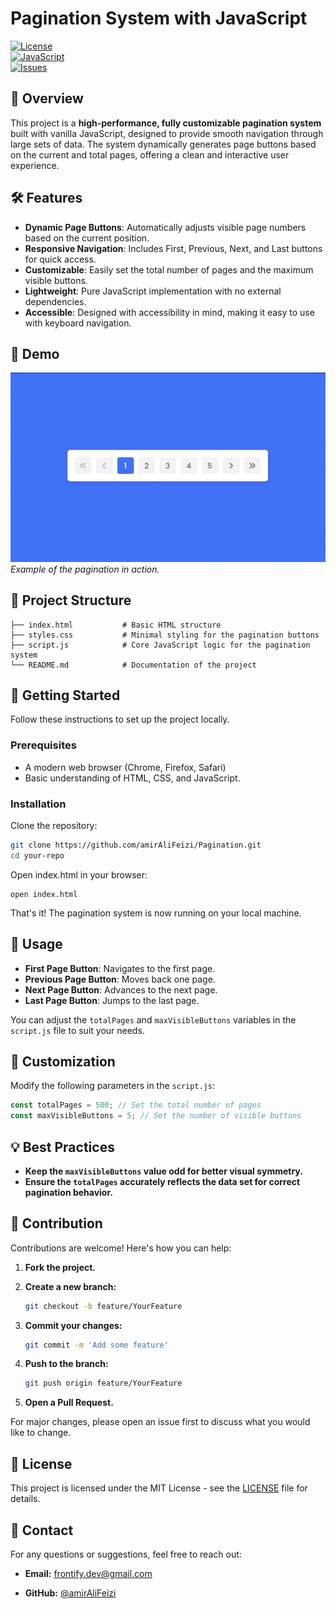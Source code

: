 # Pagination System with JavaScript

[![License](https://img.shields.io/badge/license-MIT-blue.svg)](LICENSE)  
[![JavaScript](https://img.shields.io/badge/javascript-ES6+-yellow.svg)](https://developer.mozilla.org/en-US/docs/Web/JavaScript)  
[![Issues](https://img.shields.io/github/issues/amirAliFeizi/Pagination)](https://github.com/amirAliFeizi/Pagination/issues)

## 🚀 Overview

This project is a **high-performance, fully customizable pagination system** built with vanilla JavaScript, designed to provide smooth navigation through large sets of data. The system dynamically generates page buttons based on the current and total pages, offering a clean and interactive user experience.

## 🛠️ Features

- **Dynamic Page Buttons**: Automatically adjusts visible page numbers based on the current position.
- **Responsive Navigation**: Includes First, Previous, Next, and Last buttons for quick access.
- **Customizable**: Easily set the total number of pages and the maximum visible buttons.
- **Lightweight**: Pure JavaScript implementation with no external dependencies.
- **Accessible**: Designed with accessibility in mind, making it easy to use with keyboard navigation.

## 📸 Demo

![Pagination Demo](./assets/project.gif)  
*Example of the pagination in action.*

## 📂 Project Structure

```plaintext
├── index.html           # Basic HTML structure
├── styles.css           # Minimal styling for the pagination buttons
├── script.js            # Core JavaScript logic for the pagination system
└── README.md            # Documentation of the project
```
## 🧩 Getting Started

Follow these instructions to set up the project locally.

### Prerequisites

* A modern web browser (Chrome, Firefox, Safari)
* Basic understanding of HTML, CSS, and JavaScript.

### Installation

Clone the repository:

```bash
git clone https://github.com/amirAliFeizi/Pagination.git
cd your-repo
```
Open index.html in your browser:

```
open index.html
```
That's it! The pagination system is now running on your local machine.


## 🔧 Usage

* **First Page Button**: Navigates to the first page.
* **Previous Page Button**: Moves back one page.
* **Next Page Button**: Advances to the next page.
* **Last Page Button**: Jumps to the last page.

You can adjust the `totalPages` and `maxVisibleButtons` variables in the `script.js` file to suit your needs.

## 📝 Customization

Modify the following parameters in the `script.js`:

```javascript
const totalPages = 500; // Set the total number of pages
const maxVisibleButtons = 5; // Set the number of visible buttons
```
## 💡 Best Practices

* **Keep the `maxVisibleButtons` value odd for better visual symmetry.**
* **Ensure the `totalPages` accurately reflects the data set for correct pagination behavior.**
## 🤝 Contribution

Contributions are welcome! Here's how you can help:

1. **Fork the project.**

2. **Create a new branch:**

    ```bash
    git checkout -b feature/YourFeature
    ```

3. **Commit your changes:**

    ```bash
    git commit -m 'Add some feature'
    ```

4. **Push to the branch:**

    ```bash
    git push origin feature/YourFeature
    ```

5. **Open a Pull Request.**

For major changes, please open an issue first to discuss what you would like to change.
## 📄 License

This project is licensed under the MIT License - see the [LICENSE](LICENSE) file for details.

## 💬 Contact

For any questions or suggestions, feel free to reach out:

* **Email:** frontify.dev@gmail.com

* **GitHub:** [@amirAliFeizi](https://github.com/amirAliFeizi)
